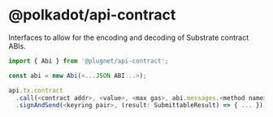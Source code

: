 # @polkadot/api-contract

Interfaces to allow for the encoding and decoding of Substrate contract ABIs.

```js
import { Abi } from '@plugnet/api-contract';

const abi = new Abi(<...JSON ABI...>);

api.tx.contract
  .call(<contract addr>, <value>, <max gas>, abi.messages.<method name>(<...params...>))
  .signAndSend(<keyring pair>, (result: SubmittableResult) => { ... });
```
